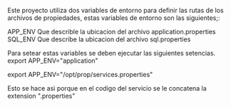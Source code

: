 Este proyecto utiliza dos variables de entorno para definir las rutas de los archivos de propiedades, 
estas variables de entorno son las siguientes;:

APP_ENV Que describle la ubicacion del archivo application.properties
SQL_ENV Que describe la ubicacion del archivo sql.properties

Para setear estas variables se deben ejecutar las siguientes setencias.
export APP_ENV="application"

export APP_ENV="/opt/prop/services.properties"

Esto se hace asi porque en el codigo del servicio se le concatena la extension ".properties"
